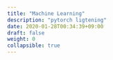 ```yaml
---
title: "Machine Learning"
description: "pytorch ligtening"
date: 2020-01-28T00:34:39+09:00
draft: false
weight: 0
collapsible: true
---
```


